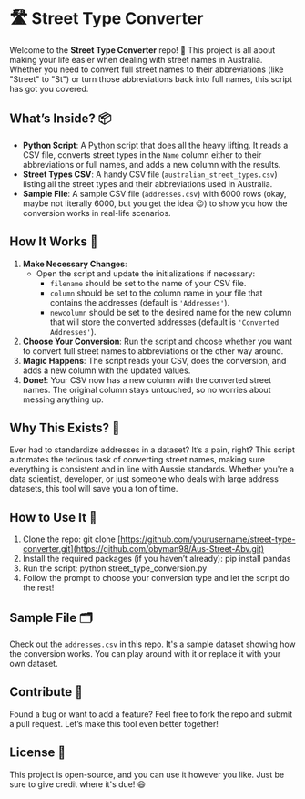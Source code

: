 # 🛣️ Street Type Converter

Welcome to the **Street Type Converter** repo! 🎉 This project is all about making your life easier when dealing with street names in Australia. Whether you need to convert full street names to their abbreviations (like "Street" to "St") or turn those abbreviations back into full names, this script has got you covered.

## What’s Inside? 📦

- **Python Script**: A Python script that does all the heavy lifting. It reads a CSV file, converts street types in the `Name` column either to their abbreviations or full names, and adds a new column with the results.
- **Street Types CSV**: A handy CSV file (`australian_street_types.csv`) listing all the street types and their abbreviations used in Australia.
- **Sample File**: A sample CSV file (`addresses.csv`) with 6000 rows (okay, maybe not literally 6000, but you get the idea 😉) to show you how the conversion works in real-life scenarios.

## How It Works 🔧

1. **Make Necessary Changes**: 
   - Open the script and update the initializations if necessary:
     - `filename` should be set to the name of your CSV file.
     - `column` should be set to the column name in your file that contains the addresses (default is `'Addresses'`).
     - `newcolumn` should be set to the desired name for the new column that will store the converted addresses (default is `'Converted Addresses'`).
2. **Choose Your Conversion**: Run the script and choose whether you want to convert full street names to abbreviations or the other way around.
3. **Magic Happens**: The script reads your CSV, does the conversion, and adds a new column with the updated values.
3. **Done!**: Your CSV now has a new column with the converted street names. The original column stays untouched, so no worries about messing anything up.

## Why This Exists? 🤔

Ever had to standardize addresses in a dataset? It’s a pain, right? This script automates the tedious task of converting street names, making sure everything is consistent and in line with Aussie standards. Whether you're a data scientist, developer, or just someone who deals with large address datasets, this tool will save you a ton of time.

## How to Use It 🚀

1. Clone the repo: git clone [https://github.com/yourusername/street-type-converter.git](https://github.com/obyman98/Aus-Street-Abv.git)
2. Install the required packages (if you haven’t already): pip install pandas
3. Run the script: python street_type_conversion.py
4. Follow the prompt to choose your conversion type and let the script do the rest!

## Sample File 🗂️

Check out the `addresses.csv` in this repo. It's a sample dataset showing how the conversion works. You can play around with it or replace it with your own dataset.

## Contribute 🤝

Found a bug or want to add a feature? Feel free to fork the repo and submit a pull request. Let’s make this tool even better together!

## License 📄

This project is open-source, and you can use it however you like. Just be sure to give credit where it's due! 😄

